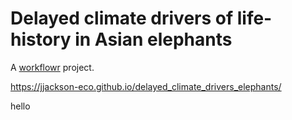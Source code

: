 # Delayed climate drivers of life-history in Asian elephants

A [workflowr][] project.

https://jjackson-eco.github.io/delayed_climate_drivers_elephants/

[workflowr]: https://github.com/jdblischak/workflowr

hello
